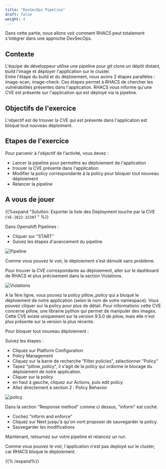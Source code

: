 ```yaml
---
title: "DevSecOps Pipeline"
draft: false
weight: 4
---
```



Dans cette partie, nous allons voir comment RHACS peut totalement s'intègrer dans une approche DevSecOps.


## Contexte


L'équipe de développeur utilise une pipeline pour git clone un dépôt distant, build l'image et déployer l'application sur le cluster.  
Entre l'étape du build et du déploiement, nous avons 2 étapes parallèles : image-scan, image-check.
Ces étapes permet à RHACS de chercher les vulnérabilités présentes dans l'application.
RHACS vous informe qu'une CVE est présente sur l'application qui est déployé via la pipeline.

## Objectifs de l'exercice

L'objectif est de trouver la CVE qui est présente dans l'application est bloqué tout nouveau déploiment.

## Etapes de l'exercice
Pour parvenir à l'objectif de l'activité, vous devez :
- Lancer la pipeline pour permettre au déploiement de l'application
- trouver la CVE présente dans l'application
- Modifier la policy correspondante à la policy pour bloquer tout nouveau déploiement
- Relancer la pipeline


## A vous de jouer

{{%expand "Solution: Exporter la liste des Deployment touche par la CVE `CVE-2022-32207` " %}}



Dans Openshift Pipelines :
- Cliquer sur "START"
- Suivez les étapes d'avancement du pipeline

![Pipeline](/OPP-2023-lab-instruction.github.io/images/pipeline_1.png)



Comme vous pouvez le voir, le déploiement s'est déroulé sans problème.

Pour trouver la CVE correspondante au déploiement, aller sur le dashboard de RHACS et plus précisement dans la section Violations.


![Violations](/OPP-2023-lab-instruction.github.io/images/pipeline_2.png)

A la 1ère ligne, vous pouvez la policy pillow_policy qui a bloqué le déploiement de notre application (selon le nom de votre namespace).
Vous pouvez cliquer sur la policy pour plus de détail.
Pour informationc cette CVE concerne pillow, une librairie python qui permet de manipuler des images.
Cette CVE existe uniquement sur la version 9.5.0 de pilow, mais elle n'est plus présente sur la version la plus récente.

Pour bloquer tout nouveau déploiement :

Suivez les étapes :

- Cliquez sur Platform Configuration
- Policy Management
- Cliquez sur la barre de recherche "Filter policies", sélectionner "Policy"
- Tapez "pillow_policy", il s'agit de la policy qui ordonne le blocage du déploiement de notre application.
- Cliquer sur la policy
- en haut à gauche, cliquez sur Actions, puis edit policy.
- Allez directement à section 2 : Policy Behavior

![policy](/OPP-2023-lab-instruction.github.io/images/pipeline_3.png)

Dans la section "Response method" comme ci dessus, "inform" est coché.

- Cochez "inform and enforce"
- Cliquez sur Next jusqu'à qu'on vont proposer de sauvegarder la policy.
- Sauvegarder les modifications


Maintenant, retournez sur votre pipeline et relancez un run.

Comme vous pouvez le voir, l'application n'est pas deployé sur le cluster, car RHACS bloque le déploiement.


{{% /expand%}}



